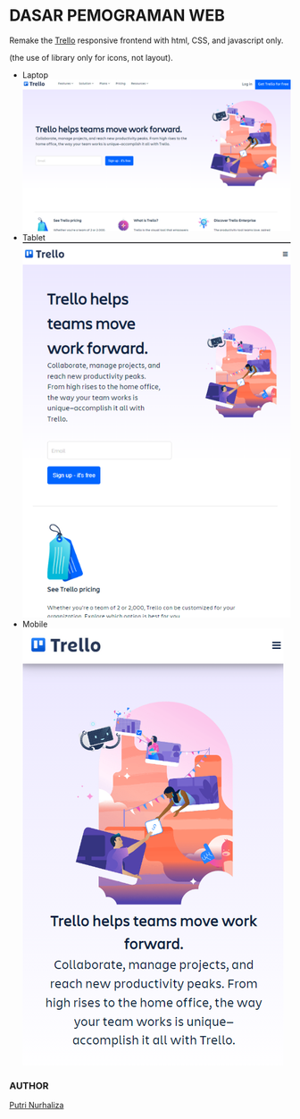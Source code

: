 # DASAR PEMOGRAMAN WEB

Remake the [Trello](https://trello.com/) responsive frontend with html, CSS, and javascript only.

(the use of library only for icons, not layout).

- Laptop<br>
![Screenshot](doc/Screenshot%20(270).png)
- Tablet<br>
![Screenshot](doc/Screenshot%20(271).png)
- Mobile<br>
![Screenshot](doc/Screenshot%20(272).png)


### AUTHOR
[Putri Nurhaliza](mailto:putriliza05@gmail.com)